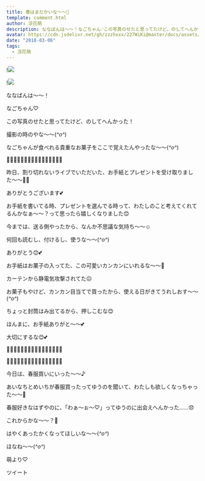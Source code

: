 ```yaml
---
title: 春はまだかいな〜〜🌸
template: comment.html
author: 涼花萌
description: ななばんは〜〜！なごちゃん♡この写真のせたと思ってたけど、のしてへんかった！撮影の時のやな〜〜(*^o^*)なごちゃんが食べれる貴重なお菓子をここで覚えた...
avatar: https://cdn.jsdelivr.net/gh/zzzhxxx/227WiKi@master/docs/assets/photo/avatar/moe.jpg
date: "2018-03-06"
tags:
  - 涼花萌
---
```


!![](https://cdn.jsdelivr.net/gh/227WiKi/227WiKi-image@master/blog-image/moe-2018-03-06_1.jpg)

!![](https://cdn.jsdelivr.net/gh/227WiKi/227WiKi-image@master/blog-image/moe-2018-03-06_2.jpg)






ななばんは〜〜！





なごちゃん♡





この写真のせたと思ってたけど、のしてへんかった！




撮影の時のやな〜〜(*^o^*)




なごちゃんが食べれる貴重なお菓子をここで覚えたんやったな〜〜(*^o^*)









💌🎁💌🎁💌🎁💌🎁💌🎁💌🎁💌🎁💌🎁




昨日、割り切れないライブでいただいた、お手紙とプレゼントを受け取りました〜〜🤗💕





ありがとうございます💕








お手紙を書いてる時、プレゼントを選んでる時って、わたしのこと考えてくれてるんかなぁ〜〜？って思ったら嬉しくなりました😊







今までは、送る側やったから、なんか不思議な気持ち〜〜☺️








何回も読むし、付けるし、使うな〜〜(*^o^*)





ありがとう😊💕









お手紙はお菓子の入ってた、この可愛いカンカンにいれるな〜〜🤗









カーテンから静電気攻撃されてた☹️








お菓子もやけど、カンカン目当てで買ったから、使える日がきてうれしおす〜〜(*^o^*)







ちょっと封筒はみ出てるから、押しこむな😊







ほんまに、お手紙ありがと〜〜💕






大切にするな😊💕





💌🎁💌🎁💌🎁💌🎁💌🎁💌🎁💌🎁💌🎁








👗🌸👗🌸👗🌸👗🌸👗🌸👗🌸👗🌸👗🌸




今日は、春服買いにいった〜〜♪






あいなちとめいちが春服買ったってゆうのを聞いて、わたしも欲しくなっちゃった〜〜🌸





春服好きなはずやのに、「わぁ〜ぉ〜♡」ってゆうのに出会えへんかった……😞







これからかな〜〜？🌸



はやくあったかくなってほしいな〜〜(*^o^*)











ほなね〜〜(*^o^*)



萌より♡


ツイート



